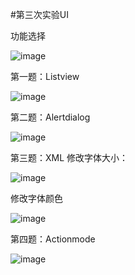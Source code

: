 #第三次实验UI

功能选择

![image](https://github.com/512lgw/UI/blob/master/app/src/main/res/values/1.png)


第一题：Listview

![image](https://github.com/512lgw/UI/blob/master/app/src/main/res/values/2.png)

第二题：Alertdialog

![image](https://github.com/512lgw/UI/blob/master/app/src/main/res/values/3.png)

第三题：XML
修改字体大小：

![image](https://github.com/512lgw/UI/blob/master/app/src/main/res/values/4.png)

修改字体颜色

![image](https://github.com/512lgw/UI/blob/master/app/src/main/res/values/41.png)

第四题：Actionmode

![image](https://github.com/512lgw/UI/blob/master/app/src/main/res/values/5.png)
